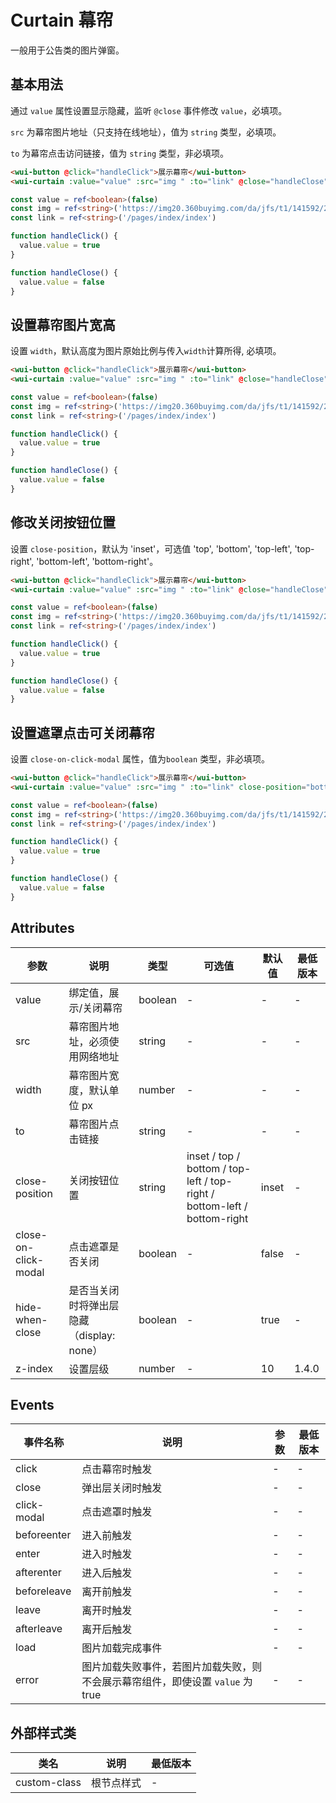 <frame/>

# Curtain 幕帘

一般用于公告类的图片弹窗。

## 基本用法

通过 `value` 属性设置显示隐藏，监听 `@close` 事件修改 `value`，必填项。

`src` 为幕帘图片地址（只支持在线地址），值为 `string` 类型，必填项。

`to` 为幕帘点击访问链接，值为 `string` 类型，非必填项。

```html
<wui-button @click="handleClick">展示幕帘</wui-button>
<wui-curtain :value="value" :src="img " :to="link" @close="handleClose"></wui-curtain>
```

```typescript
const value = ref<boolean>(false)
const img = ref<string>('https://img20.360buyimg.com/da/jfs/t1/141592/25/8861/261559/5f68d8c1E33ed78ab/698ad655bfcfbaed.png')
const link = ref<string>('/pages/index/index')

function handleClick() {
  value.value = true
}

function handleClose() {
  value.value = false
}
```

## 设置幕帘图片宽高

设置 `width`，默认高度为图片原始比例与传入`width`计算所得, 必填项。

```html
<wui-button @click="handleClick">展示幕帘</wui-button>
<wui-curtain :value="value" :src="img " :to="link" @close="handleClose" width="280"></wui-curtain>
```

```typescript
const value = ref<boolean>(false)
const img = ref<string>('https://img20.360buyimg.com/da/jfs/t1/141592/25/8861/261559/5f68d8c1E33ed78ab/698ad655bfcfbaed.png')
const link = ref<string>('/pages/index/index')

function handleClick() {
  value.value = true
}

function handleClose() {
  value.value = false
}
```

## 修改关闭按钮位置

设置 `close-position`，默认为 'inset'，可选值 'top', 'bottom', 'top-left', 'top-right', 'bottom-left', 'bottom-right'。

```html
<wui-button @click="handleClick">展示幕帘</wui-button>
<wui-curtain :value="value" :src="img " :to="link" @close="handleClose" close-position="top" width="280"></wui-curtain>
```

```typescript
const value = ref<boolean>(false)
const img = ref<string>('https://img20.360buyimg.com/da/jfs/t1/141592/25/8861/261559/5f68d8c1E33ed78ab/698ad655bfcfbaed.png')
const link = ref<string>('/pages/index/index')

function handleClick() {
  value.value = true
}

function handleClose() {
  value.value = false
}
```

## 设置遮罩点击可关闭幕帘

设置 `close-on-click-modal` 属性，值为`boolean` 类型，非必填项。

```html
<wui-button @click="handleClick">展示幕帘</wui-button>
<wui-curtain :value="value" :src="img " :to="link" close-position="bottom-right" width="280" @close="handleClose" close-on-click-modal></wui-curtain>
```

```typescript
const value = ref<boolean>(false)
const img = ref<string>('https://img20.360buyimg.com/da/jfs/t1/141592/25/8861/261559/5f68d8c1E33ed78ab/698ad655bfcfbaed.png')
const link = ref<string>('/pages/index/index')

function handleClick() {
  value.value = true
}

function handleClose() {
  value.value = false
}
```

## Attributes

| 参数                 | 说明                                      | 类型    | 可选值                                                                   | 默认值 | 最低版本 |
| -------------------- | ----------------------------------------- | ------- | ------------------------------------------------------------------------ | ------ | -------- |
| value                | 绑定值，展示/关闭幕帘                     | boolean | -                                                                        | -      | -        |
| src                  | 幕帘图片地址，必须使用网络地址            | string  | -                                                                        | -      | -        |
| width                | 幕帘图片宽度，默认单位 px                 | number  | -                                                                        | -      | -        |
| to                   | 幕帘图片点击链接                          | string  | -                                                                        | -      | -        |
| close-position       | 关闭按钮位置                              | string  | inset / top / bottom / top-left / top-right / bottom-left / bottom-right | inset  | -        |
| close-on-click-modal | 点击遮罩是否关闭                          | boolean | -                                                                        | false  | -        |
| hide-when-close      | 是否当关闭时将弹出层隐藏（display: none） | boolean | -                                                                        | true   | -        |
| z-index              | 设置层级                                  | number  | -                                                                        | 10     | 1.4.0    |

## Events

| 事件名称    | 说明                                                                           | 参数 | 最低版本 |
| ----------- | ------------------------------------------------------------------------------ | ---- | -------- |
| click       | 点击幕帘时触发                                                                 | -    | -        |
| close       | 弹出层关闭时触发                                                               | -    | -        |
| click-modal | 点击遮罩时触发                                                                 | -    | -        |
| beforeenter | 进入前触发                                                                     | -    | -        |
| enter       | 进入时触发                                                                     | -    | -        |
| afterenter  | 进入后触发                                                                     | -    | -        |
| beforeleave | 离开前触发                                                                     | -    | -        |
| leave       | 离开时触发                                                                     | -    | -        |
| afterleave  | 离开后触发                                                                     | -    | -        |
| load        | 图片加载完成事件                                                               | -    | -        |
| error       | 图片加载失败事件，若图片加载失败，则不会展示幕帘组件，即使设置 `value` 为 true | -    | -        |

## 外部样式类

| 类名         | 说明       | 最低版本 |
| ------------ | ---------- | -------- |
| custom-class | 根节点样式 | -        |

